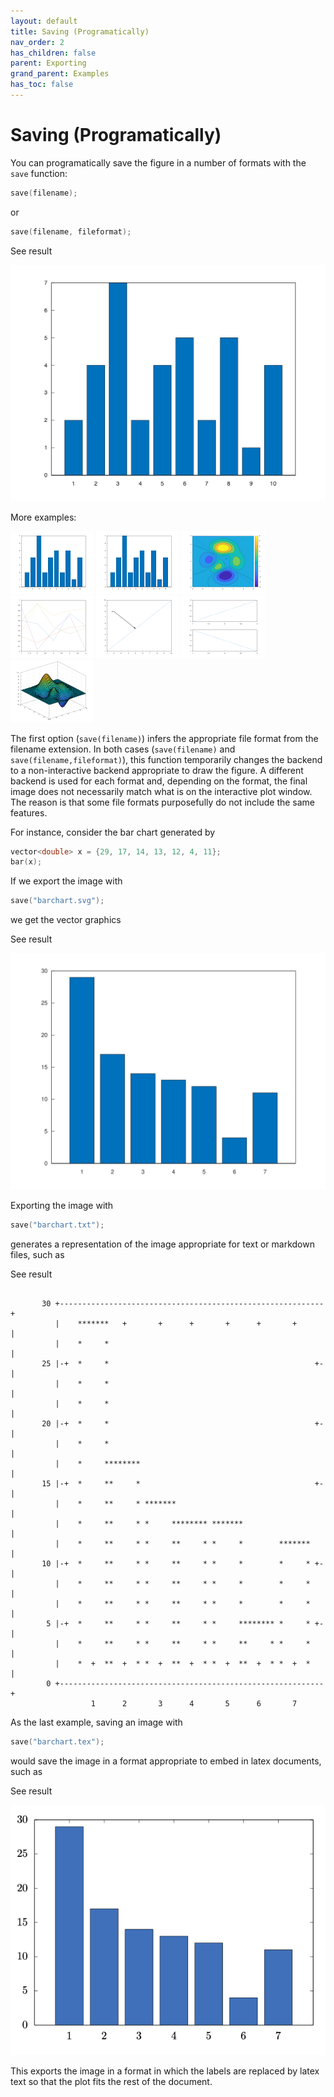 ```yaml
---
layout: default
title: Saving (Programatically)
nav_order: 2
has_children: false
parent: Exporting
grand_parent: Examples
has_toc: false
---
```

# Saving (Programatically)

You can programatically save the figure in a number of formats with the `save` function:

```cpp
save(filename);
```

or

```cpp
save(filename, fileformat);
```


See result
    
[![example_save_1](save/save_1.png)](https://github.com/alandefreitas/matplotplusplus/blob/master/examples/exporting/save/save_1.cpp)

More examples:
    
[![example_save_2](save/save_2_thumb.png)](https://github.com/alandefreitas/matplotplusplus/blob/master/examples/exporting/save/save_2.cpp)  [![example_save_3](save/save_3_thumb.png)](https://github.com/alandefreitas/matplotplusplus/blob/master/examples/exporting/save/save_3.cpp)  [![example_save_4](save/save_4_thumb.png)](https://github.com/alandefreitas/matplotplusplus/blob/master/examples/exporting/save/save_4.cpp)  [![example_save_5](save/save_5_thumb.png)](https://github.com/alandefreitas/matplotplusplus/blob/master/examples/exporting/save/save_5.cpp)  [![example_save_6](save/save_6_thumb.png)](https://github.com/alandefreitas/matplotplusplus/blob/master/examples/exporting/save/save_6.cpp)  [![example_save_7](save/save_7_thumb.png)](https://github.com/alandefreitas/matplotplusplus/blob/master/examples/exporting/save/save_7.cpp)  [![example_save_8](save/save_8_thumb.png)](https://github.com/alandefreitas/matplotplusplus/blob/master/examples/exporting/save/save_8.cpp)
 

The first option (`save(filename)`) infers the appropriate file format from the filename extension. In both cases (`save(filename)` and `save(filename,fileformat)`), this function temporarily changes the backend to a non-interactive backend appropriate to draw the figure. A different backend is used for each format and, depending on the format, the final image does not necessarily match what is on the interactive plot window. The reason is that some file formats purposefully do not include the same features.

 For instance, consider the bar chart generated by
 
 ```cpp
 vector<double> x = {29, 17, 14, 13, 12, 4, 11};
 bar(x);
 ```
 
 If we export the image with
 
 ```cpp
 save("barchart.svg");
 ```
 
 we get the vector graphics 


See result

 ![Barchart as SVG file](../../img/barchart.svg)

 
 Exporting the image with
 
 ```cpp
 save("barchart.txt");
 ```
 
 generates a representation of the image appropriate for text or markdown files, such as
 
 
See result

 
 ```
 
        30 +-----------------------------------------------------------+
           |    *******   +       +      +       +      +       +      |
           |    *     *                                                |
        25 |-+  *     *                                              +-|
           |    *     *                                                |
           |    *     *                                                |
        20 |-+  *     *                                              +-|
           |    *     *                                                |
           |    *     ********                                         |
        15 |-+  *     **     *                                       +-|
           |    *     **     * *******                                 |
           |    *     **     * *     ******** *******                  |
           |    *     **     * *     **     * *     *        *******   |
        10 |-+  *     **     * *     **     * *     *        *     * +-|
           |    *     **     * *     **     * *     *        *     *   |
           |    *     **     * *     **     * *     *        *     *   |
         5 |-+  *     **     * *     **     * *     ******** *     * +-|
           |    *     **     * *     **     * *     **     * *     *   |
           |    *  +  **  +  * *  +  **  +  * *  +  **  +  * *  +  *   |
         0 +-----------------------------------------------------------+
                   1      2       3      4       5      6       7
 
 ```
 
 
 As the last example, saving an image with
 
 ```cpp
 save("barchart.tex");
 ```
 
 would save the image in a format appropriate to embed in latex documents, such as
  

See result

 ![Barchart - Latex](../../img/barchart.png) 

  
 This exports the image in a format in which the labels are replaced by latex text so that the plot fits the rest of the document.





<!-- Generated with mdsplit: https://github.com/alandefreitas/mdsplit -->
